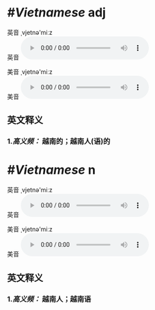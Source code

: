 # ***\#Vietnamese*** adj
英音 ˌvjetnə'miːz  
英音
<audio src="./media/Vietnamese1.aac" controls="controls"></audio>

美音 ˌvjetnə'miːz  
美音
<audio src="./media/Vietnamese.aac" controls="controls"></audio>



  

英文释义
---
### 1.*高义频：* **越南的；越南人(语)的**  


# ***\#Vietnamese*** n
英音 ˌvjetnə'miːz  
英音
<audio src="./media/Vietnamese1.aac" controls="controls"></audio>

美音 ˌvjetnə'miːz  
美音
<audio src="./media/Vietnamese.aac" controls="controls"></audio>



  

英文释义
---
### 1.*高义频：* **越南人；越南语**  


